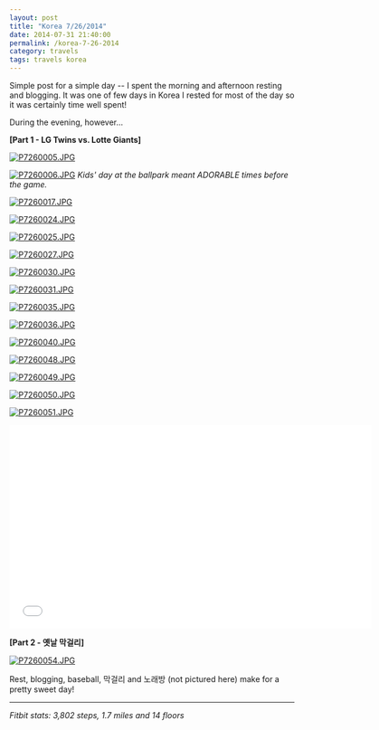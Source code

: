 ```yaml
---
layout: post
title: "Korea 7/26/2014"
date: 2014-07-31 21:40:00
permalink: /korea-7-26-2014
category: travels 
tags: travels korea
---
```

Simple post for a simple day -- I spent the morning and afternoon resting and blogging. It was one of few days in Korea I rested for most of the day so it was certainly time well spent!

During the evening, however...

**[Part 1 - LG Twins vs. Lotte Giants]**

[![P7260005.JPG](https://d23f6h5jpj26xu.cloudfront.net/zfqji22s12gdia_small.jpg)](http://img.svbtle.com/zfqji22s12gdia.jpg)

[![P7260006.JPG](https://d23f6h5jpj26xu.cloudfront.net/n6uxk9rtb7yqiw_small.jpg)](http://img.svbtle.com/n6uxk9rtb7yqiw.jpg)
*Kids' day at the ballpark meant ADORABLE times before the game.*

[![P7260017.JPG](https://d23f6h5jpj26xu.cloudfront.net/fsnoyaetdezzua_small.jpg)](http://img.svbtle.com/fsnoyaetdezzua.jpg)

[![P7260024.JPG](https://d23f6h5jpj26xu.cloudfront.net/tlshebsdjkvq_small.jpg)](http://img.svbtle.com/tlshebsdjkvq.jpg)

[![P7260025.JPG](https://d23f6h5jpj26xu.cloudfront.net/d140ffu5nmcuuq_small.jpg)](http://img.svbtle.com/d140ffu5nmcuuq.jpg)

[![P7260027.JPG](https://d23f6h5jpj26xu.cloudfront.net/ka3s5f4tl9y3a_small.jpg)](http://img.svbtle.com/ka3s5f4tl9y3a.jpg)

[![P7260030.JPG](https://d23f6h5jpj26xu.cloudfront.net/gmdwhgzwlfnevq_small.jpg)](http://img.svbtle.com/gmdwhgzwlfnevq.jpg)

[![P7260031.JPG](https://d23f6h5jpj26xu.cloudfront.net/6lspsegcagiroq_small.jpg)](http://img.svbtle.com/6lspsegcagiroq.jpg)

[![P7260035.JPG](https://d23f6h5jpj26xu.cloudfront.net/ios9o1fio4usq_small.jpg)](http://img.svbtle.com/ios9o1fio4usq.jpg)

[![P7260036.JPG](https://d23f6h5jpj26xu.cloudfront.net/s5xdscp6xyoga_small.jpg)](http://img.svbtle.com/s5xdscp6xyoga.jpg)

[![P7260040.JPG](https://d23f6h5jpj26xu.cloudfront.net/q4u7wrrec9tfaa_small.jpg)](http://img.svbtle.com/q4u7wrrec9tfaa.jpg)

[![P7260048.JPG](https://d23f6h5jpj26xu.cloudfront.net/7vsocbmpgmnfta_small.jpg)](http://img.svbtle.com/7vsocbmpgmnfta.jpg)

[![P7260049.JPG](https://d23f6h5jpj26xu.cloudfront.net/y8kkevbfefk1q_small.jpg)](http://img.svbtle.com/y8kkevbfefk1q.jpg)

[![P7260050.JPG](https://d23f6h5jpj26xu.cloudfront.net/cyvjigvye7gdog_small.jpg)](http://img.svbtle.com/cyvjigvye7gdog.jpg)

[![P7260051.JPG](https://d23f6h5jpj26xu.cloudfront.net/qup0gvk2qjzn0w_small.jpg)](http://img.svbtle.com/qup0gvk2qjzn0w.jpg)

<iframe width="640" height="360" src="//www.youtube.com/embed/NIQ9VcYHsjo" frameborder="0" allowfullscreen></iframe>

**[Part 2 - 옛날 막걸리]**

[![P7260054.JPG](https://d23f6h5jpj26xu.cloudfront.net/1tjuozesffe2yg_small.jpg)](http://img.svbtle.com/1tjuozesffe2yg.jpg)

Rest, blogging, baseball, 막걸리 and 노래방 (not pictured here) make for a pretty sweet day!

***

*Fitbit stats: 3,802 steps, 1.7 miles and 14 floors*
